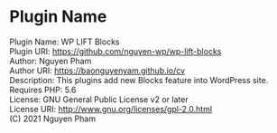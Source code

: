 # Plugin Name
Plugin Name: WP LIFT Blocks<br>
Plugin URI: https://github.com/nguyen-wp/wp-lift-blocks<br>
Author: Nguyen Pham<br>
Author URI: https://baonguyenyam.github.io/cv<br>
Description: This plugins add new Blocks feature into WordPress site.<br>
Requires PHP: 5.6<br>
License: GNU General Public License v2 or later<br>
License URI: http://www.gnu.org/licenses/gpl-2.0.html<br>
(C) 2021 Nguyen Pham
